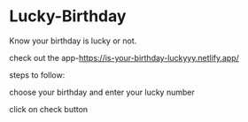 # Lucky-Birthday

Know your birthday is lucky or not.

check out the app-https://is-your-birthday-luckyyy.netlify.app/

steps to follow:

choose your birthday and enter your lucky number

click on check button
